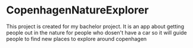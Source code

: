 # CopenhagenNatureExplorer
This project is created for my bachelor project. It is an app about getting people out in the nature for people who dosen't have a car so it will guide people to find new places to explore around copenhagen 
